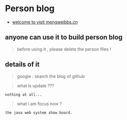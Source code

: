 # Person blog 

* [welcome to visit mengweibbs.cn ](https://tsbxmw.github.io)

## anyone can use it to build person blog

> before using it , please delete the person files !

## details of it 

> google : search the blog of github 


> what is update ??? 

    nothing at all...
	
> what i am focus now ?

	the java web system show board.

